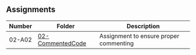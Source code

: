 ## Assignments

| Number | Folder | Description |
| :----: | ------ | ----------- |
| 02-A02|  [02-CommentedCode](https://github.com/duland94/2143-OOP-dunusinghe/blob/master/Assignments/02-CommentedCode/main.cpp)|   Assignment to ensure proper commenting | 

                 
                             
